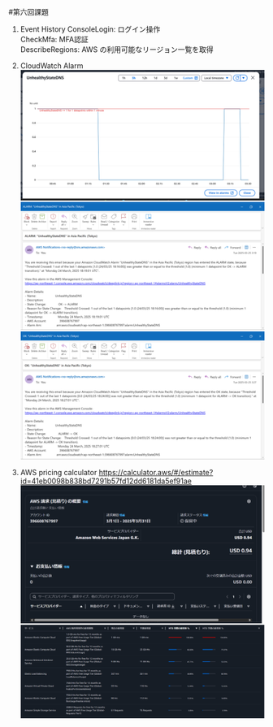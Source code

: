 #第六回課題
1. Event History 
ConsoleLogin: ログイン操作<br>
CheckMfa: MFA認証<br>
DescribeRegions: AWS の利用可能なリージョン一覧を取得<br>

2. CloudWatch Alarm 
![](./screenshots/6th/Screenshot-2025-03-25-033216.png)<br>
![](./screenshots/6th/Screenshot-2025-03-25-033320.png)<br>
![](./screenshots/6th/Screenshot-2025-03-25-033341.png)<br>

3. AWS pricing calculator 
https://calculator.aws/#/estimate?id=41eb0098b838bd7291b57fd12dd6181da5ef91ae
![](./screenshots/6th/Screenshot-2025-03-25-203500.png)<br>
![](./screenshots/6th/Screenshot-2025-03-25-203551.png)<br>
